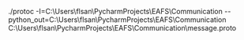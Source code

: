 ./protoc -I=C:\Users\flsan\PycharmProjects\EAFS\Communication --python_out=C:\Users\flsan\PycharmProjects\EAFS\Communication C:\Users\flsan\PycharmProjects\EAFS\Communication\message.proto